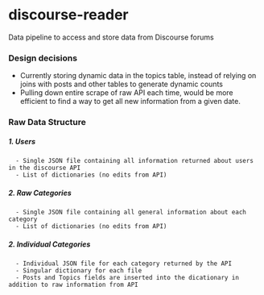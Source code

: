 # discourse-reader
Data pipeline to access and store data from Discourse forums

### Design decisions

- Currently storing dynamic data in the topics table, instead of relying on joins with posts and other tables to generate dynamic counts
- Pulling down entire scrape of raw API each time, would be more efficient to find a way to get all new information from a given date.

### Raw Data Structure

##### 1. Users
      - Single JSON file containing all information returned about users in the discourse API
      - List of dictionaries (no edits from API)

##### 2. Raw Categories
      - Single JSON file containing all general information about each category
      - List of dictionaries (no edits from API)

##### 2. Individual Categories
      - Individual JSON file for each category returned by the API
      - Singular dictionary for each file
      - Posts and Topics fields are inserted into the dicationary in addition to raw information from API
